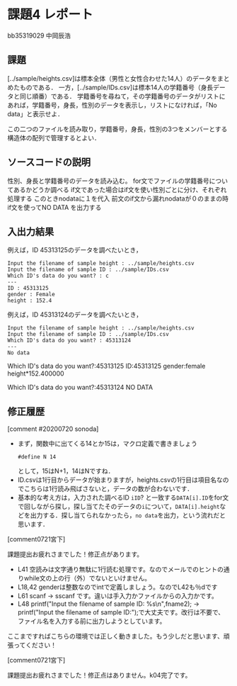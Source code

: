 # 課題4 レポート

bb35319029 中岡辰浩

## 課題

[../sample/heights.csv]は標本全体（男性と女性合わせた14人）のデータをまとめたものである．
一方，[../sample/IDs.csv]は標本14人の学籍番号（身長データと同じ順番）である．
学籍番号を尋ねて，その学籍番号のデータがリストにあれば，学籍番号，身長，性別のデータを表示し，リストになければ，「No data」と表示せよ．

この二つのファイルを読み取り，学籍番号，身長，性別の3つをメンバーとする構造体の配列で管理するとよい．

## ソースコードの説明
性別、身長と学籍番号のデータを読み込む。
for文でファイルの学籍番号についてあるかどうか調べる
if文であった場合はif文を使い性別ごとに分け、それぞれ処理する
このときnodataに１を代入
前文のif文から漏れnodataが０のままの時if文を使ってNO DATA を出力する


## 入出力結果

例えば，ID 45313125のデータを調べたいとき，

```
Input the filename of sample height : ../sample/heights.csv
Input the filename of sample ID : ../sample/IDs.csv
Which ID's data do you want? : c
---
ID : 45313125
gender : Female
height : 152.4
```

例えば，ID 45313124のデータを調べたいとき，

```
Input the filename of sample height : ../sample/heights.csv
Input the filename of sample ID : ../sample/IDs.csv
Which ID's data do you want? : 45313124
---
No data
```
Which ID's data do you want?:45313125
ID:45313125
gender:female
height*152.400000

Which ID's data do you want?:45313124
NO DATA
## 修正履歴

[comment #20200720 sonoda]
- まず，関数中に出てくる14とか15は，マクロ定義で書きましょう
  ```
  #define N 14
  ```
  として，15はN+1，14はNですね．
- ID.csvは1行目からデータが始まりますが，heights.csvの1行目は項目名なのでこちらは1行読み飛ばさないと，データの数が合わないです．
- 基本的な考え方は，入力された調べるID `iID`? と一致する`DATA[i].ID`をfor文で回しながら探し，探し当てたそのデータの`i`について，`DATA[i].height`などを出力する．探し当てられなかったら，`no data`を出力，という流れだと思います．

[comment0721宮下]

課題提出お疲れさまでした！修正点があります。

- L41 空読みは文字通り無駄に1行読む処理です。なのでメールでのヒントの通りwhile文の上の行（外）でないといけません。
- L18,42 genderは整数なのでintで定義しましょう。なのでL42も％dです
- L61 scanf -> sscanf です。違いは手入力かファイルからの入力かです。
- L48 printf("Input the filename of sample ID: %s\n",fname2); 
  -> printf("Input the filename of sample ID:");で大丈夫です。改行は不要で、ファイル名を入力する前に出力しようとしています。
  
ここまですればこちらの環境では正しく動きました。もう少しだと思います、頑張ってください！

[comment0721宮下]

課題提出お疲れさまでした！修正点はありません。k04完了です。